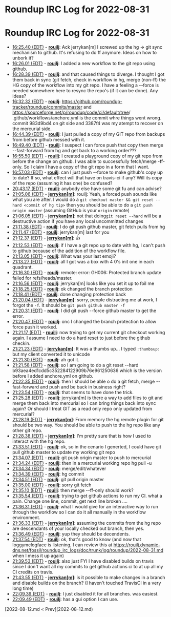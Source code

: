 # Roundup IRC Log for 2022-08-31 #
# Roundup IRC Log for 2022-08-31
* <a href="#16:25.40" id="16:25.40">16:25.40 (EDT)</a> - __[rouilj](https://github.com/rouilj)__: Ack jerrykan[m] I screwed up the hg -> git sync mechanism to github. It's refusing to do ff anymore. Ideas on how to unbork it?
* <a href="#16:26.01" id="16:26.01">16:26.01 (EDT)</a> - __[rouilj](https://github.com/rouilj)__: I added a new workflow to the git repo using github.
* <a href="#16:28.39" id="16:28.39">16:28.39 (EDT)</a> - __[rouilj](https://github.com/rouilj)__: and that caused things to diverge. I thought I got them back in sync (git fetch, check in workflow in hg, merge (non-ff) the HG copy of the workflow into my git repo. I have a feeling a --force is needed somewhere here to resync the repo's (if it can be done). Any ideas?
* <a href="#16:32.32" id="16:32.32">16:32.32 (EDT)</a> - __[rouilj](https://github.com/rouilj)__: <https://github.com/roundup-tracker/roundup/commits/master> and <https://sourceforge.net/p/roundup/code/ci/default/tree>/  .github/workflows/anchore.yml is the commit whre things went wrong.  commit 983d9bd4 on git side and 3387f4 was my atempt to recover on the mercurial side.
* <a href="#16:44.39" id="16:44.39">16:44.39 (EDT)</a> - __[rouilj](https://github.com/rouilj)__: I just pulled a copy of my GIT repo from backups from before github messed with it.
* <a href="#16:49.40" id="16:49.40">16:49.40 (EDT)</a> - __[rouilj](https://github.com/rouilj)__: I suspect I can force push that copy then merge --fast-forward from hg and get back to a working order???
* <a href="#16:55.50" id="16:55.50">16:55.50 (EDT)</a> - __[rouilj](https://github.com/rouilj)__: I created a playground copy of my git repo from before the change on github. I was able to successfully fetch/merge -ff-only. So I claim I have a copy of the git repo in a form that I want.
* <a href="#16:57.03" id="16:57.03">16:57.03 (EDT)</a> - __[rouilj](https://github.com/rouilj)__: can I just push --force to make github's copy up to date? If so, what effect will that have on travis-ci if any? Will its copy of the repo (assuming it has one) be confused?
* <a href="#20:43.17" id="20:43.17">20:43.17 (EDT)</a> - __[rouilj](https://github.com/rouilj)__: anybody else have some git fu and can advise?
* <a href="#21:05.06" id="21:05.06">21:05.06 (EDT)</a> - __[jerrykan[m]](https://github.com/jerrykan[m])__: rouilj: Yeah, a forced push sounds like what you are after. I would do a `git checkout master && git reset --hard <commit of hg tip>` then you should be able to do a `git push origin master` (assuming GitHub is your `origin` remote)
* <a href="#21:06.05" id="21:06.05">21:06.05 (EDT)</a> - __[jerrykan[m]](https://github.com/jerrykan[m])__: not that doing`git reset --hard` will be a destructive action if you have any local uncommitted changes
* <a href="#21:11.38" id="21:11.38">21:11.38 (EDT)</a> - __[rouilj](https://github.com/rouilj)__: I do  git push github master, git fetch pulls from hg
* <a href="#21:11.47" id="21:11.47">21:11.47 (EDT)</a> - __[rouilj](https://github.com/rouilj)__: jerrykan[m] last for you
* <a href="#21:12.37" id="21:12.37">21:12.37 (EDT)</a> - __[jerrykan[m]](https://github.com/jerrykan[m])__: 👍️
* <a href="#21:12.53" id="21:12.53">21:12.53 (EDT)</a> - __[rouilj](https://github.com/rouilj)__: if I have a git repo up to date with hg, I can't push to github because of the addition of the workflow file.
* <a href="#21:13.05" id="21:13.05">21:13.05 (EDT)</a> - __[rouilj](https://github.com/rouilj)__: What was your last emoji?
* <a href="#21:13.27" id="21:13.27">21:13.27 (EDT)</a> - __[rouilj](https://github.com/rouilj)__: all I got was a box with 4 0's init one in each quadrant.
* <a href="#21:16.30" id="21:16.30">21:16.30 (EDT)</a> - __[rouilj](https://github.com/rouilj)__: remote: error: GH006: Protected branch update failed for refs/heads/master.
* <a href="#21:16.56" id="21:16.56">21:16.56 (EDT)</a> - __[rouilj](https://github.com/rouilj)__: jerrykan[m] looks like you set it up to foil me
* <a href="#21:18.25" id="21:18.25">21:18.25 (EDT)</a> - __[rouilj](https://github.com/rouilj)__: ok changed the branch protection
* <a href="#21:18.41" id="21:18.41">21:18.41 (EDT)</a> - __[rouilj](https://github.com/rouilj)__: done changing protection back
* <a href="#21:20.04" id="21:20.04">21:20.04 (EDT)</a> - __[jerrykan[m]](https://github.com/jerrykan[m])__: sorry, people distracting me at work, I forgot the `-f`. It should be `git push github master -f`
* <a href="#21:20.31" id="21:20.31">21:20.31 (EDT)</a> - __[rouilj](https://github.com/rouilj)__: I did git push --force github master to get the error.
* <a href="#21:20.47" id="21:20.47">21:20.47 (EDT)</a> - __[rouilj](https://github.com/rouilj)__: onc I changed the branch protection to allow force push it worked.
* <a href="#21:21.17" id="21:21.17">21:21.17 (EDT)</a> - __[rouilj](https://github.com/rouilj)__: now trying to get my current git checkout working again. I assume I need to do a hard reset to just before the github checkin.
* <a href="#21:21.23" id="21:21.23">21:21.23 (EDT)</a> - __[jerrykan[m]](https://github.com/jerrykan[m])__: It was a thumbs up... I typed `:thumbsup:` but my client converted it to unicode
* <a href="#21:21.30" id="21:21.30">21:21.30 (EDT)</a> - __[rouilj](https://github.com/rouilj)__: ah got it.
* <a href="#21:21.58" id="21:21.58">21:21.58 (EDT)</a> - __[rouilj](https://github.com/rouilj)__: so I am going to do a git reset  --hard b93aea4ed1cdd5c352284122909b76e961250636 which is the version before I added anchore.yml on github.
* <a href="#21:22.35" id="21:22.35">21:22.35 (EDT)</a> - __[rouilj](https://github.com/rouilj)__: then I should be able o do a git fetch, merge --fast-forward and push and be back in business right?
* <a href="#21:23.54" id="21:23.54">21:23.54 (EDT)</a> - __[rouilj](https://github.com/rouilj)__: that seems to have done the trick.
* <a href="#21:25.28" id="21:25.28">21:25.28 (EDT)</a> - __[rouilj](https://github.com/rouilj)__: jerrykan[m] is there a way to add files to git and merge them back into mercurial so I can bring things back into sync again? Or should I treat GIT as a read only repo only updated from mercurial?
* <a href="#21:28.19" id="21:28.19">21:28.19 (EDT)</a> - __[jerrykan[m]](https://github.com/jerrykan[m])__: From memory the hg remote plugin for git should be two way. You should be able to push to the hg repo like any other git repo.
* <a href="#21:28.38" id="21:28.38">21:28.38 (EDT)</a> - __[jerrykan[m]](https://github.com/jerrykan[m])__: I'm pretty sure that is how I used to interact with the hg repo.
* <a href="#21:33.51" id="21:33.51">21:33.51 (EDT)</a> - __[rouilj](https://github.com/rouilj)__: ok, so in the cenario I generted, I could have git pull github master to update my working git repo
* <a href="#21:34.07" id="21:34.07">21:34.07 (EDT)</a> - __[rouilj](https://github.com/rouilj)__: git push origin master to push to mercurial
* <a href="#21:34.24" id="21:34.24">21:34.24 (EDT)</a> - __[rouilj](https://github.com/rouilj)__: then in a mercurial working repo hg pull -u
* <a href="#21:34.34" id="21:34.34">21:34.34 (EDT)</a> - __[rouilj](https://github.com/rouilj)__: merge/edit/whatever
* <a href="#21:34.39" id="21:34.39">21:34.39 (EDT)</a> - __[rouilj](https://github.com/rouilj)__: hg commit
* <a href="#21:34.51" id="21:34.51">21:34.51 (EDT)</a> - __[rouilj](https://github.com/rouilj)__: git pull origin master
* <a href="#21:35.00" id="21:35.00">21:35.00 (EDT)</a> - __[rouilj](https://github.com/rouilj)__: sorry git fetch
* <a href="#21:35.10" id="21:35.10">21:35.10 (EDT)</a> - __[rouilj](https://github.com/rouilj)__: then merge --ff-only should work?
* <a href="#21:35.54" id="21:35.54">21:35.54 (EDT)</a> - __[rouilj](https://github.com/rouilj)__: trying to get github actions to run my CI. what a pain. Change one line, commit, get next line broken ....
* <a href="#21:36.31" id="21:36.31">21:36.31 (EDT)</a> - __[rouilj](https://github.com/rouilj)__: what I would give for an interactive way to run through the workflow so I can do it all manually in the workflow environment.
* <a href="#21:36.33" id="21:36.33">21:36.33 (EDT)</a> - __[jerrykan[m]](https://github.com/jerrykan[m])__: assuming the commits from the hg repo are descendants of your locally checked out branch, then yes.
* <a href="#21:36.49" id="21:36.49">21:36.49 (EDT)</a> - __[rouilj](https://github.com/rouilj)__: yup they should be decendents.
* <a href="#21:37.54" id="21:37.54">21:37.54 (EDT)</a> - __[rouilj](https://github.com/rouilj)__: ok, that's good to know (and now that loggymclogface is listening, I can review this at <https://rouilj.dynamic-dns.net/fossil/roundup_irc_logs/doc/trunk/log/roundup/2022-08-31.md> when I mess it up again)
* <a href="#21:39.53" id="21:39.53">21:39.53 (EDT)</a> - __[rouilj](https://github.com/rouilj)__: also just FYI I have disabled builds on travis since I don't want all my commits to get github actions ci to at up all my CI credits on travis.
* <a href="#21:43.55" id="21:43.55">21:43.55 (EDT)</a> - __[jerrykan[m]](https://github.com/jerrykan[m])__: is it possible to make changes in a branch and disable builds on the branch? (I haven't touched TravisCI in a very long time)
* <a href="#22:09.39" id="22:09.39">22:09.39 (EDT)</a> - __[rouilj](https://github.com/rouilj)__: I just disabled it for all branches. was easiest.
* <a href="#22:09.49" id="22:09.49">22:09.49 (EDT)</a> - __[rouilj](https://github.com/rouilj)__: has a gui option I can use.

<div class="inpage-footer">
[2022-08-12.md < Prev](2022-08-12.md)
</div>

